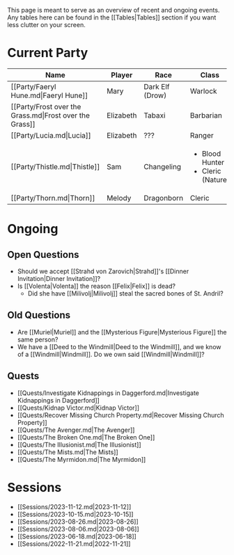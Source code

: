 This page is meant to serve as an overview of recent and ongoing events. Any tables here can be found in the [[Tables|Tables]] section if you want less clutter on your screen.

# Current Party


| Name                                                    | Player    | Race            | Class                                                  |
| ------------------------------------------------------- | --------- | --------------- | ------------------------------------------------------ |
| [[Party/Faeryl Hune.md\|Faeryl Hune]]                   | Mary      | Dark Elf (Drow) | Warlock                                                |
| [[Party/Frost over the Grass.md\|Frost over the Grass]] | Elizabeth | Tabaxi          | Barbarian                                              |
| [[Party/Lucia.md\|Lucia]]                               | Elizabeth | ???             | Ranger                                                 |
| [[Party/Thistle.md\|Thistle]]                           | Sam       | Changeling      | <ul><li>Blood Hunter</li><li>Cleric (Nature)</li></ul> |
| [[Party/Thorn.md\|Thorn]]                               | Melody    | Dragonborn      | Cleric                                                 |


# Ongoing
## Open Questions

- Should we accept [[Strahd von Zarovich|Strahd]]'s [[Dinner Invitation|Dinner Invitation]]?
- Is [[Volenta|Volenta]] the reason [[Felix|Felix]] is dead?
	- Did she have [[Milivolj|Milivolj]] steal the sacred bones of St. Andril?

## Old Questions
- Are [[Muriel|Muriel]] and the [[Mysterious Figure|Mysterious Figure]] the same person?
- We have a [[Deed to the Windmill|Deed to the Windmill]], and we know of a [[Windmill|Windmill]]. Do we own said [[Windmill|Windmill]]?

## Quests
- [[Quests/Investigate Kidnappings in Daggerford.md|Investigate Kidnappings in Daggerford]]
- [[Quests/Kidnap Victor.md|Kidnap Victor]]
- [[Quests/Recover Missing Church Property.md|Recover Missing Church Property]]
- [[Quests/The Avenger.md|The Avenger]]
- [[Quests/The Broken One.md|The Broken One]]
- [[Quests/The Illusionist.md|The Illusionist]]
- [[Quests/The Mists.md|The Mists]]
- [[Quests/The Myrmidon.md|The Myrmidon]]

# Sessions
- [[Sessions/2023-11-12.md|2023-11-12]]
- [[Sessions/2023-10-15.md|2023-10-15]]
- [[Sessions/2023-08-26.md|2023-08-26]]
- [[Sessions/2023-08-06.md|2023-08-06]]
- [[Sessions/2023-06-18.md|2023-06-18]]
- [[Sessions/2022-11-21.md|2022-11-21]]
